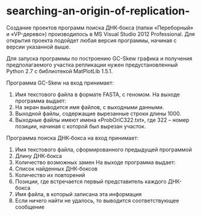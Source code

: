 # searching-an-origin-of-replication-
Создание проектов программ поиска ДНК-бокса (папки «Переборный» и «VP-дерево») производилось в MS Visual Studio 2012 Professional. Для открытия проекта подойдет любая версия программы, начиная с версии указанной выше.

Для запуска программы по построению GC-Skew графика и получения предполагаемого участка репликации нужен предустановленный Python 2.7 с библиотекой MatPlotLib 1.5.1.
 
Программа GC-Skew на вход принимает:
1)	Имя  текстового  файла  в формате  FASTA,  с геномом.
На выходе программа выдает:
1)  На экран выводится имя файлов, с выходными данными. 
2)  Выходной файлы, содержащие вырезанные строки длины 1000.
3) Выходные файлы имеют имена «ProbOriC322.txt», где 322 – номер позиции, начиная с которой был вырезан участок.

Программа поиска ДНК-бокса на вход принимает:
1) Имя текстового файла, сформированного предыдущей программой
2) Длину ДНК-бокса
3) Количество возможных замен
На выходе программа выдает:
1)	Список найденных ДНК-боксов
2)	Количество их повторений
3)	Позиции, где встречается первый представитель каждого ДНК-бокса
4)	Имя файла, в который записана эта информация
5)	Если ничего найти не удалось, то выводится соответствующее сообщение


